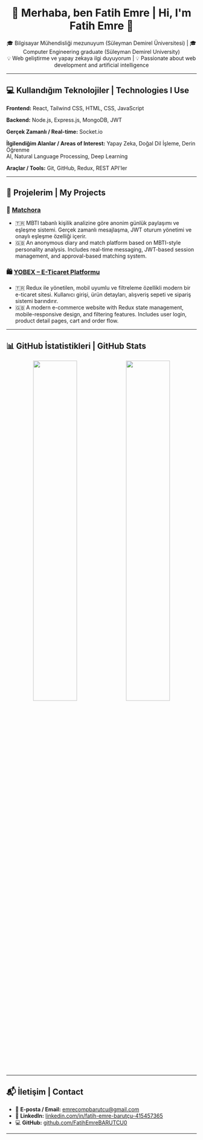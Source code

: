 <h1 align="center">👋 Merhaba, ben Fatih Emre | Hi, I'm Fatih Emre 👋</h1>

<p align="center">
🎓 Bilgisayar Mühendisliği mezunuyum (Süleyman Demirel Üniversitesi)  
|  
🎓 Computer Engineering graduate (Süleyman Demirel University)
<br/>
💡 Web geliştirme ve yapay zekaya ilgi duyuyorum  
|  
💡 Passionate about web development and artificial intelligence
</p>

---

## 💻 Kullandığım Teknolojiler | Technologies I Use

**Frontend:**
React, Tailwind CSS, HTML, CSS, JavaScript  


**Backend:**
Node.js, Express.js, MongoDB, JWT  

**Gerçek Zamanlı / Real-time:**
Socket.io  


**İlgilendiğim Alanlar / Areas of Interest:**
 Yapay Zeka, Doğal Dil İşleme, Derin Öğrenme  
 AI, Natural Language Processing, Deep Learning

**Araçlar / Tools:**
Git, GitHub, Redux, REST API'ler  


---

## 🚀 Projelerim | My Projects

### 🔷 [Matchora](https://github.com/FatihEmreBARUTCU0/matchora_clean)
- 🇹🇷 MBTI tabanlı kişilik analizine göre anonim günlük paylaşımı ve eşleşme sistemi. Gerçek zamanlı mesajlaşma, JWT oturum yönetimi ve onaylı eşleşme özelliği içerir.
- 🇬🇧 An anonymous diary and match platform based on MBTI-style personality analysis. Includes real-time messaging, JWT-based session management, and approval-based matching system.

### 🛍️ [YOBEX – E-Ticaret Platformu](https://github.com/FatihEmreBARUTCU0/YOBEX-FULL)
- 🇹🇷 Redux ile yönetilen, mobil uyumlu ve filtreleme özellikli modern bir e-ticaret sitesi. Kullanıcı girişi, ürün detayları, alışveriş sepeti ve sipariş sistemi barındırır.
- 🇬🇧 A modern e-commerce website with Redux state management, mobile-responsive design, and filtering features. Includes user login, product detail pages, cart and order flow.

---

## 📊 GitHub İstatistikleri | GitHub Stats

<p align="center">
  <img src="https://github-readme-stats.vercel.app/api?username=FatihEmreBARUTCU0&show_icons=true&theme=radical" width="48%" />
  <img src="https://github-readme-stats.vercel.app/api/top-langs/?username=FatihEmreBARUTCU0&layout=compact&theme=radical" width="48%" />
</p>

---

## 📬 İletişim | Contact

- 📧 **E-posta / Email:** emrecompbarutcu@gmail.com  
- 💼 **LinkedIn:** [linkedin.com/in/fatih-emre-barutçu-415457365](https://www.linkedin.com/in/fatih-emre-barutçu-415457365)  
- 💻 **GitHub:** [github.com/FatihEmreBARUTCU0](https://github.com/FatihEmreBARUTCU0)

---



